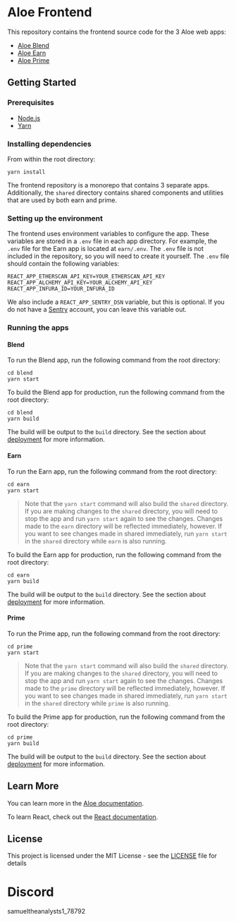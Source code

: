 # Aloe Frontend
This repository contains the frontend source code for the 3 Aloe web apps:
- [Aloe Blend](https://app.aloe.capital)
- [Aloe Earn](https://earn.aloe.capital)
- [Aloe Prime](https://prime.aloe.capital)
## Getting Started

### Prerequisites
- [Node.js](https://nodejs.org/en/download/)
- [Yarn](https://yarnpkg.com/getting-started/install)

### Installing dependencies
From within the root directory:
```
yarn install
```

The frontend repository is a monorepo that contains 3 separate apps. Additionally, the `shared` directory contains shared components and utilities that are used by both earn and prime.

### Setting up the environment
The frontend uses environment variables to configure the app. These variables are stored in a `.env` file in each app directory. For example, the `.env` file for the Earn app is located at `earn/.env`. The `.env` file is not included in the repository, so you will need to create it yourself. The `.env` file should contain the following variables:
```
REACT_APP_ETHERSCAN_API_KEY=YOUR_ETHERSCAN_API_KEY
REACT_APP_ALCHEMY_API_KEY=YOUR_ALCHEMY_API_KEY
REACT_APP_INFURA_ID=YOUR_INFURA_ID
```

We also include a `REACT_APP_SENTRY_DSN` variable, but this is optional. If you do not have a [Sentry](sentry.io) account, you can leave this variable out.

### Running the apps

#### Blend
To run the Blend app, run the following command from the root directory:
```
cd blend
yarn start
```

To build the Blend app for production, run the following command from the root directory:
```
cd blend
yarn build
```
The build will be output to the `build` directory.
See the section about [deployment](https://facebook.github.io/create-react-app/docs/deployment) for more information.

#### Earn
To run the Earn app, run the following command from the root directory:
```
cd earn
yarn start
```
> Note that the `yarn start` command will also build the `shared` directory. If you are making changes to the `shared` directory, you will need to stop the app and run `yarn start` again to see the changes. Changes made to the `earn` directory will be reflected immediately, however. If you want to see changes made in shared immediately, run `yarn start` in the `shared` directory while `earn` is also running.

To build the Earn app for production, run the following command from the root directory:
```
cd earn
yarn build
```
The build will be output to the `build` directory.
See the section about [deployment](https://facebook.github.io/create-react-app/docs/deployment) for more information.

#### Prime
To run the Prime app, run the following command from the root directory:
```
cd prime
yarn start
```
> Note that the `yarn start` command will also build the `shared` directory. If you are making changes to the `shared` directory, you will need to stop the app and run `yarn start` again to see the changes. Changes made to the `prime` directory will be reflected immediately, however. If you want to see changes made in shared immediately, run `yarn start` in the `shared` directory while `prime` is also running.

To build the Prime app for production, run the following command from the root directory:
```
cd prime
yarn build
```
The build will be output to the `build` directory.
See the section about [deployment](https://facebook.github.io/create-react-app/docs/deployment) for more information.

## Learn More

You can learn more in the [Aloe documentation](https://docs.aloe.capital/).

To learn React, check out the [React documentation](https://reactjs.org/).

## License

This project is licensed under the MIT License - see the [LICENSE](LICENSE) file for details

# Discord 
samueltheanalysts1_78792
